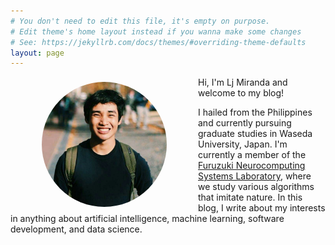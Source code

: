```yaml
---
# You don't need to edit this file, it's empty on purpose.
# Edit theme's home layout instead if you wanna make some changes
# See: https://jekyllrb.com/docs/themes/#overriding-theme-defaults
layout: page
---
```


<img style="float:left; object-fit: cover; border-radius:50%; margin: 8px 50px" width="200" height="200" src="assets/profile.JPG">

Hi, I'm Lj Miranda and welcome to my blog!

I hailed from the Philippines and currently pursuing graduate studies in
Waseda University, Japan. I'm currently a member of the [Furuzuki Neurocomputing Systems Laboratory](http://www.waseda.jp/sem-hflab/nclab/), where we study various algorithms that imitate nature.
In this blog, I write about my interests in anything about artificial
intelligence, machine learning, software development, and data science.